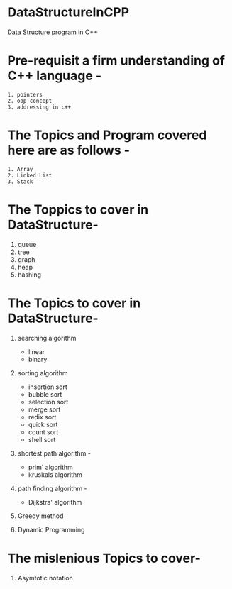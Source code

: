 # DataStructureInCPP

Data Structure program in C++



# Pre-requisit a firm understanding of C++ language -

    1. pointers 
    2. oop concept
    3. addressing in c++



# The Topics and Program covered here are as follows -
    
    1. Array 
    2. Linked List
    3. Stack


   
# The Toppics to cover in DataStructure-

1. queue
2. tree
3. graph
4. heap
5. hashing




# The Topics to cover in DataStructure-

1. searching algorithm
    - linear
    - binary 
    
2. sorting algorithm
    - insertion sort 
    - bubble sort 
    - selection sort
    - merge sort
    - redix sort
    - quick sort
    - count sort
    - shell sort

3. shortest path algorithm -
    - prim' algorithm
    - kruskals algorithm
 
4. path finding algorithm -
    - Dijkstra' algorithm
   
5. Greedy method
6. Dynamic Programming


# The mislenious Topics to cover-

1. Asymtotic notation



